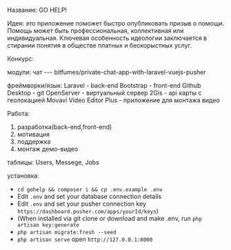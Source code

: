 Название: GO HELP! 


Идея: это приложение поможет быстро опубликовать призыв о помощи. Помощь может быть профессиональная, коллективная или индивидуальная. Ключевая особенность идеологии заключается в стирании понятия в обществе платных и  бескорыстных услуг. 


Конкурс: 

модули: 
чат --- bitfumes/private-chat-app-with-laravel-vuejs-pusher


фреймворки/язык:
Laravel - back-end
Bootstrap - front-end
Github Desktop - git
OpenServer - виртуальный сервер
2Gis - api карты с геолокацией
Movavi Video Editor Plus - приложение для монтажа видео


Работа:
 1. разработка(back-end,front-end)
 2. мотивация
 3. поддержка
 4. монтаж демо-видео

таблицы:
Users,
Messege,
Jobs

установка:

- `cd gohelp && composer i && cp .env.example .env `
- Edit `.env` and set your database connection details
- Edit `.env` and set your pusher connection key `https://dashboard.pusher.com/apps/yourId/keys`)
- (When installed via git clone or download and make .env, run `php artisan key:generate` 
- `php artisan migrate:fresh --seed `
- `php artisan serve` open `http://127.0.0.1:8000`